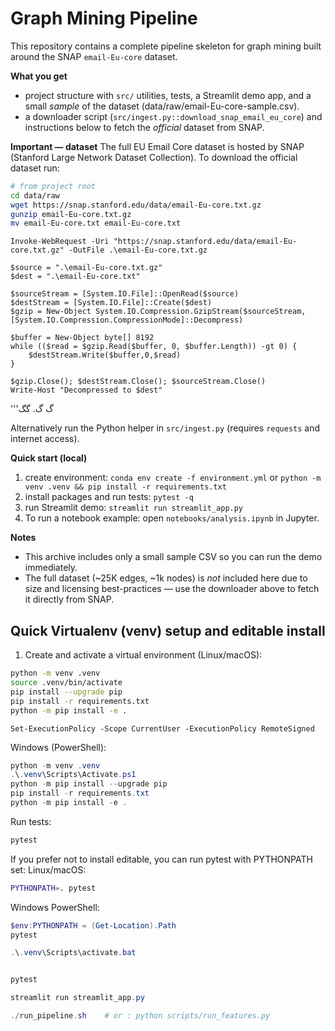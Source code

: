 # Graph Mining Pipeline

This repository contains a complete pipeline skeleton for graph mining built around the SNAP `email-Eu-core` dataset.

**What you get**
- project structure with `src/` utilities, tests, a Streamlit demo app, and a small *sample* of the dataset (data/raw/email-Eu-core-sample.csv).
- a downloader script (`src/ingest.py::download_snap_email_eu_core`) and instructions below to fetch the *official* dataset from SNAP.

**Important — dataset**
The full EU Email Core dataset is hosted by SNAP (Stanford Large Network Dataset Collection). To download the official dataset run:

```bash
# from project root
cd data/raw
wget https://snap.stanford.edu/data/email-Eu-core.txt.gz
gunzip email-Eu-core.txt.gz
mv email-Eu-core.txt email-Eu-core.txt
```

```
Invoke-WebRequest -Uri "https://snap.stanford.edu/data/email-Eu-core.txt.gz" -OutFile .\email-Eu-core.txt.gz
```

```
$source = ".\email-Eu-core.txt.gz"
$dest = ".\email-Eu-core.txt"

$sourceStream = [System.IO.File]::OpenRead($source)
$destStream = [System.IO.File]::Create($dest)
$gzip = New-Object System.IO.Compression.GzipStream($sourceStream, [System.IO.Compression.CompressionMode]::Decompress)

$buffer = New-Object byte[] 8192
while (($read = $gzip.Read($buffer, 0, $buffer.Length)) -gt 0) {
    $destStream.Write($buffer,0,$read)
}

$gzip.Close(); $destStream.Close(); $sourceStream.Close()
Write-Host "Decompressed to $dest"

```
'''گ
گ.
گگ

Alternatively run the Python helper in `src/ingest.py` (requires `requests` and internet access).

**Quick start (local)**
1. create environment: `conda env create -f environment.yml` or `python -m venv .venv && pip install -r requirements.txt`
2. install packages and run tests: `pytest -q`
3. run Streamlit demo: `streamlit run streamlit_app.py`
4. To run a notebook example: open `notebooks/analysis.ipynb` in Jupyter.

**Notes**
- This archive includes only a small sample CSV so you can run the demo immediately.
- The full dataset (~25K edges, ~1k nodes) is *not* included here due to size and licensing best-practices — use the downloader above to fetch it directly from SNAP.


## Quick Virtualenv (venv) setup and editable install

1. Create and activate a virtual environment (Linux/macOS):
```bash
python -m venv .venv
source .venv/bin/activate
pip install --upgrade pip
pip install -r requirements.txt
python -m pip install -e .
```
```
Set-ExecutionPolicy -Scope CurrentUser -ExecutionPolicy RemoteSigned
```

Windows (PowerShell):
```powershell
python -m venv .venv
.\.venv\Scripts\Activate.ps1
python -m pip install --upgrade pip
pip install -r requirements.txt
python -m pip install -e .
```

Run tests:
```bash
pytest
```

If you prefer not to install editable, you can run pytest with PYTHONPATH set:
Linux/macOS:
```bash
PYTHONPATH=. pytest
```
Windows PowerShell:
```powershell
$env:PYTHONPATH = (Get-Location).Path
pytest

.\.venv\Scripts\activate.bat


pytest

streamlit run streamlit_app.py

./run_pipeline.sh    # or : python scripts/run_features.py

```
